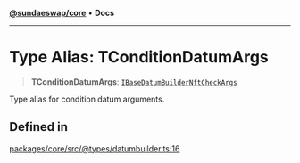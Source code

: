 [**@sundaeswap/core**](../../README.md) • **Docs**

***

# Type Alias: TConditionDatumArgs

> **TConditionDatumArgs**: [`IBaseDatumBuilderNftCheckArgs`](../interfaces/IBaseDatumBuilderNftCheckArgs.md)

Type alias for condition datum arguments.

## Defined in

[packages/core/src/@types/datumbuilder.ts:16](https://github.com/SundaeSwap-finance/sundae-sdk/blob/main/packages/core/src/@types/datumbuilder.ts#L16)
